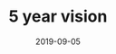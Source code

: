 ---
title: 5 year vision
date: 2019-09-05
company: Autodesk
byline: Created an interactive vision prototype for Autodesk's future ecosystem, combining strategic foresight with innovative cloud-first experiences
tags: [portfolio]
has_writeup: false
--- 